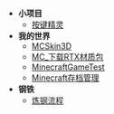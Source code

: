 * **小项目**
	* [按键精灵](./Content/Article/其他/小项目/按键精灵.md)
* **我的世界**
	* [MCSkin3D](./Content/Article/其他/我的世界/MCSkin3D.md)
	* [MC_下载RTX材质包](./Content/Article/其他/我的世界/MC_下载RTX材质包.md)
	* [MinecraftGameTest](./Content/Article/其他/我的世界/MinecraftGameTest.md)
	* [Minecraft存档管理](./Content/Article/其他/我的世界/Minecraft存档管理.md)
* **钢铁**
	* [炼钢流程](./Content/Article/其他/钢铁/炼钢流程.md)